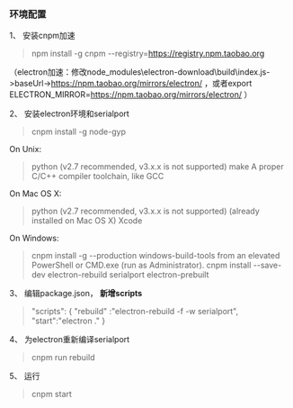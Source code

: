 ### 环境配置

1、 安装cnpm加速

> npm install -g cnpm --registry=https://registry.npm.taobao.org

（electron加速：修改node_modules\electron-download\build\index.js->baseUrl->https://npm.taobao.org/mirrors/electron/ ，或者export ELECTRON_MIRROR=https://npm.taobao.org/mirrors/electron/ ）

2、 安装electron环境和serialport
> cnpm install -g node-gyp

On Unix:
> python (v2.7 recommended, v3.x.x is not supported)
> make
> A proper C/C++ compiler toolchain, like GCC

On Mac OS X:
> python (v2.7 recommended, v3.x.x is not supported) (already installed on Mac OS X)
> Xcode

On Windows:
> cnpm install -g --production windows-build-tools from an elevated PowerShell or CMD.exe (run as Administrator).
> cnpm install --save-dev electron-rebuild serialport electron-prebuilt

3、 编辑package.json， **新增scripts**
 
> "scripts": {
>   "rebuild" :"electron-rebuild -f -w serialport",
>   "start":"electron ."
> }

4、 为electron重新编译serialport

> cnpm run rebuild

5、 运行

> cnpm start